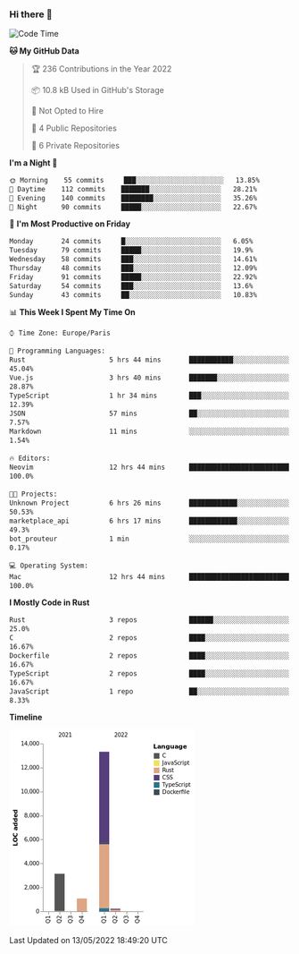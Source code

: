 ### Hi there 👋

<!--START_SECTION:waka-->
![Code Time](http://img.shields.io/badge/Code%20Time-0%20secs-blue)

**🐱 My GitHub Data** 

> 🏆 236 Contributions in the Year 2022
 > 
> 📦 10.8 kB Used in GitHub's Storage 
 > 
> 🚫 Not Opted to Hire
 > 
> 📜 4 Public Repositories 
 > 
> 🔑 6 Private Repositories  
 > 
**I'm a Night 🦉** 

```text
🌞 Morning    55 commits     ███░░░░░░░░░░░░░░░░░░░░░░   13.85% 
🌆 Daytime    112 commits    ███████░░░░░░░░░░░░░░░░░░   28.21% 
🌃 Evening    140 commits    ████████░░░░░░░░░░░░░░░░░   35.26% 
🌙 Night      90 commits     █████░░░░░░░░░░░░░░░░░░░░   22.67%

```
📅 **I'm Most Productive on Friday** 

```text
Monday       24 commits     █░░░░░░░░░░░░░░░░░░░░░░░░   6.05% 
Tuesday      79 commits     █████░░░░░░░░░░░░░░░░░░░░   19.9% 
Wednesday    58 commits     ███░░░░░░░░░░░░░░░░░░░░░░   14.61% 
Thursday     48 commits     ███░░░░░░░░░░░░░░░░░░░░░░   12.09% 
Friday       91 commits     █████░░░░░░░░░░░░░░░░░░░░   22.92% 
Saturday     54 commits     ███░░░░░░░░░░░░░░░░░░░░░░   13.6% 
Sunday       43 commits     ██░░░░░░░░░░░░░░░░░░░░░░░   10.83%

```


📊 **This Week I Spent My Time On** 

```text
⌚︎ Time Zone: Europe/Paris

💬 Programming Languages: 
Rust                     5 hrs 44 mins       ███████████░░░░░░░░░░░░░░   45.04% 
Vue.js                   3 hrs 40 mins       ███████░░░░░░░░░░░░░░░░░░   28.87% 
TypeScript               1 hr 34 mins        ███░░░░░░░░░░░░░░░░░░░░░░   12.39% 
JSON                     57 mins             ██░░░░░░░░░░░░░░░░░░░░░░░   7.57% 
Markdown                 11 mins             ░░░░░░░░░░░░░░░░░░░░░░░░░   1.54%

🔥 Editors: 
Neovim                   12 hrs 44 mins      █████████████████████████   100.0%

🐱‍💻 Projects: 
Unknown Project          6 hrs 26 mins       ████████████░░░░░░░░░░░░░   50.53% 
marketplace_api          6 hrs 17 mins       ████████████░░░░░░░░░░░░░   49.3% 
bot_prouteur             1 min               ░░░░░░░░░░░░░░░░░░░░░░░░░   0.17%

💻 Operating System: 
Mac                      12 hrs 44 mins      █████████████████████████   100.0%

```

**I Mostly Code in Rust** 

```text
Rust                     3 repos             ██████░░░░░░░░░░░░░░░░░░░   25.0% 
C                        2 repos             ████░░░░░░░░░░░░░░░░░░░░░   16.67% 
Dockerfile               2 repos             ████░░░░░░░░░░░░░░░░░░░░░   16.67% 
TypeScript               2 repos             ████░░░░░░░░░░░░░░░░░░░░░   16.67% 
JavaScript               1 repo              ██░░░░░░░░░░░░░░░░░░░░░░░   8.33%

```


**Timeline**

![Chart not found](https://raw.githubusercontent.com/nu-wa/nu-wa/main/charts/bar_graph.png) 


 Last Updated on 13/05/2022 18:49:20 UTC
<!--END_SECTION:waka-->

<!--
**nu-wa/nu-wa** is a ✨ _special_ ✨ repository because its `README.md` (this file) appears on your GitHub profile.

Here are some ideas to get you started:

- 🔭 I’m currently working on ...
- 🌱 I’m currently learning ...
- 👯 I’m looking to collaborate on ...
- 🤔 I’m looking for help with ...
- 💬 Ask me about ...
- 📫 How to reach me: ...
- 😄 Pronouns: ...
- ⚡ Fun fact: ...
-->
